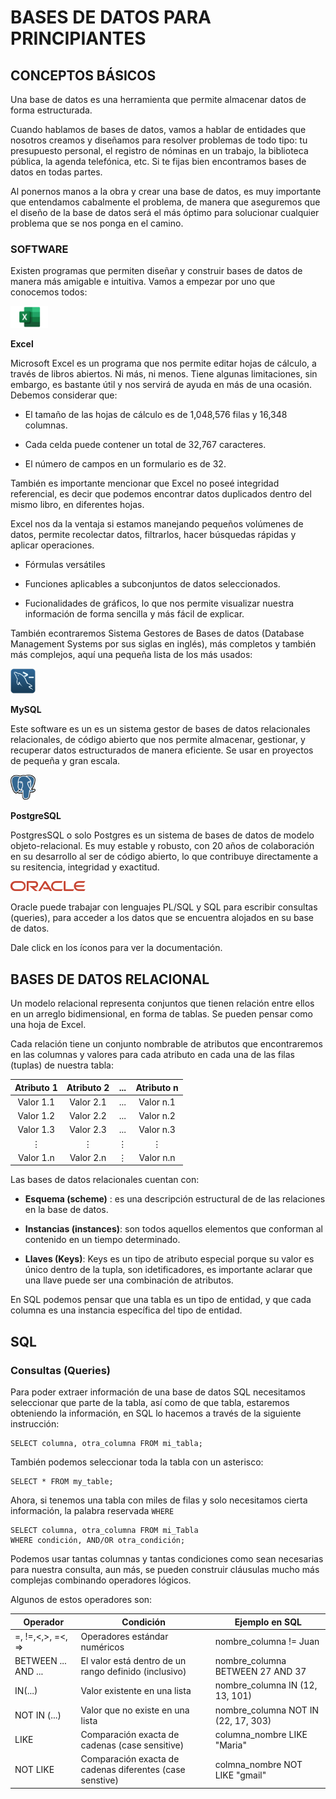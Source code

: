 # BASES DE DATOS PARA PRINCIPIANTES

## CONCEPTOS BÁSICOS 

Una base de datos es una herramienta que permite almacenar datos de forma estructurada.

Cuando hablamos de bases de datos, vamos a hablar de entidades que nosotros creamos y diseñamos para resolver problemas de todo tipo: tu presupuesto personal, el registro de nóminas en un trabajo, la biblioteca pública, la agenda telefónica, etc. Si te fijas bien encontramos bases de datos en todas partes. 

Al ponernos manos a la obra y crear una base de datos, es muy importante que entendamos cabalmente el problema, de manera que aseguremos que el diseño de la base de datos será el más óptimo para solucionar cualquier problema que se nos ponga en el camino. 

### **SOFTWARE**

Existen programas que permiten diseñar y construir bases de datos de manera más amigable e intuitiva. Vamos a empezar por uno que conocemos todos: 

<img src="images/Excel-Logo.png" width="60" height="35" />

**Excel**

Microsoft Excel es un programa que nos permite editar hojas de cálculo, a través de libros abiertos. Ni más, ni menos.
Tiene algunas limitaciones, sin embargo, es bastante útil y nos servirá de ayuda en más de una ocasión. 
Debemos considerar que:

- El tamaño de las hojas de cálculo es de 1,048,576 filas y 16,348 columnas.

- Cada celda puede contener un total de 32,767 caracteres.

- El número de campos en un formulario es de 32.

También es importante mencionar que Excel no poseé integridad referencial, es decir que podemos encontrar datos duplicados dentro del mismo libro, en diferentes hojas. 

Excel nos da la ventaja si estamos manejando pequeños volúmenes de datos, permite recolectar datos, filtrarlos, hacer búsquedas rápidas y aplicar operaciones.

 - Fórmulas versátiles

 - Funciones aplicables a subconjuntos de datos seleccionados.

 - Fucionalidades de gráficos, lo que nos permite visualizar nuestra información de forma sencilla y más fácil de explicar. 

También econtraremos Sistema Gestores de Bases de datos (Database Management Systems  por sus siglas en inglés), más completos y también más complejos, aquí una pequeña lista de los más usados:

<a href="https://dev.mysql.com/doc/" target="blank"><img src="images/MySQL-Logo.png" height="40" width="40" /></a> 

**MySQL**

Este software es un es un sistema gestor de bases de datos relacionales relacionales, de código abierto que nos permite almacenar, gestionar, y recuperar datos estructurados de manera eficiente. Se usar en proyectos de pequeña y gran escala.

<a href="https://www.postgresql.org/docs/" target="blank"><img src="images/Postgresql-Logo.png" height="40" width="40" /></a>

**PostgreSQL**

PostgresSQL o solo Postgres es un sistema de bases de datos de modelo objeto-relacional. Es muy estable y robusto, con 20 años de colaboración en su desarrollo al ser de código abierto, lo que contribuye directamente a su resitencia, integridad y exactitud.

<a href="https://docs.oracle.com/en/database/oracle/oracle-database/" target="blank"><img src="images/Oracle-logo.png"/></a>

Oracle puede trabajar con lenguajes PL/SQL y SQL para escribir consultas (queries), para acceder a los datos que se encuentra alojados en su base de datos. 

Dale click en los íconos para ver la documentación.

## BASES DE DATOS RELACIONAL

Un modelo relacional representa conjuntos que tienen relación entre ellos en un arreglo bidimensional, en forma de tablas. Se pueden pensar como una hoja de Excel. 

Cada relación tiene un conjunto nombrable de atributos que encontraremos en las columnas y valores para cada atributo en cada una de las filas (tuplas) de nuestra tabla:

| Atributo 1| Atributo 2|... | Atributo n |
|:---------:|:---------:|:--:|:----------:|
|Valor 1.1  | Valor 2.1 |... | Valor n.1  |
|Valor 1.2  | Valor 2.2 |... | Valor n.2  |
|Valor 1.3  | Valor 2.3 |... | Valor n.3  |
|     ⋮     |⋮           |⋮   | ⋮           |
|Valor 1.n  |Valor 2.n  |⋮   | Valor n.n   |

Las bases de datos relacionales cuentan con: 

- **Esquema (scheme)** : es una descripción estructural de de las relaciones en la base de datos.

- **Instancias (instances)**: son todos aquellos elementos que conforman al contenido en un tiempo determinado. 

- **Llaves (Keys)**: Keys es un tipo de atributo especial porque su valor es único dentro de la tupla, son idetificadores, es importante aclarar que una llave puede ser una combinación de atributos. 

En SQL podemos pensar que una tabla es un tipo de entidad, y que cada columna es una instancia específica del tipo de entidad.

## SQL

### Consultas (Queries)

Para poder extraer información de una base de datos SQL necesitamos seleccionar que parte de la tabla, así como de que tabla, estaremos obteniendo la información, en SQL lo hacemos a través de la siguiente instrucción:

``` sql:
SELECT columna, otra_columna FROM mi_tabla;
```

También podemos seleccionar toda la tabla con un asterisco: 

```sql:
SELECT * FROM my_table;
```
Ahora, si tenemos una tabla con miles de filas y solo necesitamos cierta información, la palabra reservada ```WHERE```

``` sql:
SELECT columna, otra_columna FROM mi_Tabla
WHERE condición, AND/OR otra_condición;
```

Podemos usar tantas columnas y tantas condiciones como sean necesarias para nuestra consulta, aun más, se pueden construir cláusulas mucho más complejas combinando operadores lógicos.

Algunos de estos operadores son: 

|Operador         | Condición          | Ejemplo en SQL |
|-----------------|--------------------|----------------|
|=, !=,<,>, =<, =>| Operadores estándar numéricos| nombre_columna != Juan|
|BETWEEN ... AND ...| El valor está dentro de un rango definido (inclusivo)| nombre_columna BETWEEN 27 AND 37|
|IN(...)   | Valor existente en una lista| nombre_columna IN (12, 13, 101)|
NOT IN (...)| Valor que no existe en una lista| nombre_columna NOT IN (22, 17, 303)|
| LIKE | Comparación exacta de cadenas (case sensitive)| columna_nombre LIKE "Maria"|
|NOT LIKE| Comparación exacta de cadenas diferentes (case senstive)| colmna_nombre NOT LIKE "gmail"|
